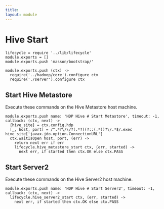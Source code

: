 ```yaml
---
title: 
layout: module
---
```


# Hive Start

    lifecycle = require '../lib/lifecycle'
    module.exports = []
    module.exports.push 'masson/bootstrap/'

    module.exports.push (ctx) ->
      require('../hadoop/core').configure ctx
      require('./server').configure ctx

## Start Hive Metastore

Execute these commands on the Hive Metastore host machine.

    module.exports.push name: 'HDP Hive # Start Metastore', timeout: -1, callback: (ctx, next) ->
      {hive_site} = ctx.config.hdp
      [_, host, port] = /^.*?\/\/?(.*?)(?::(.*))?\/.*$/.exec hive_site['javax.jdo.option.ConnectionURL']
      ctx.waitIsOpen host, port, (err) ->
        return next err if err
        lifecycle.hive_metastore_start ctx, (err, started) ->
          next err, if started then ctx.OK else ctx.PASS

## Start Server2

Execute these commands on the Hive Server2 host machine.

    module.exports.push name: 'HDP Hive # Start Server2', timeout: -1, callback: (ctx, next) ->
      lifecycle.hive_server2_start ctx, (err, started) ->
        next err, if started then ctx.OK else ctx.PASS

